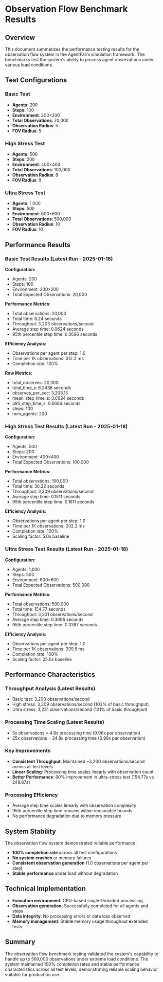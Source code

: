 # Observation Flow Benchmark Results

## Overview

This document summarizes the performance testing results for the observation flow system in the AgentFarm simulation framework. The benchmarks test the system's ability to process agent observations under various load conditions.

## Test Configurations

### Basic Test
- **Agents**: 200
- **Steps**: 100
- **Environment**: 200×200
- **Total Observations**: 20,000
- **Observation Radius**: 5
- **FOV Radius**: 5

### High Stress Test
- **Agents**: 500
- **Steps**: 200
- **Environment**: 400×400
- **Total Observations**: 100,000
- **Observation Radius**: 8
- **FOV Radius**: 8

### Ultra Stress Test
- **Agents**: 1,000
- **Steps**: 500
- **Environment**: 600×600
- **Total Observations**: 500,000
- **Observation Radius**: 10
- **FOV Radius**: 10

## Performance Results

### Basic Test Results (Latest Run - 2025-01-18)

**Configuration:**
- Agents: 200
- Steps: 100
- Environment: 200×200
- Total Expected Observations: 20,000

**Performance Metrics:**
- Total observations: 20,000
- Total time: 6.24 seconds
- Throughput: 3,203 observations/second
- Average step time: 0.0624 seconds
- 95th percentile step time: 0.0666 seconds

**Efficiency Analysis:**
- Observations per agent per step: 1.0
- Time per 1K observations: 312.2 ms
- Completion rate: 100%

**Raw Metrics:**
- total_observes: 20,000
- total_time_s: 6.2438 seconds
- observes_per_sec: 3,203.15
- mean_step_time_s: 0.0624 seconds
- p95_step_time_s: 0.0666 seconds
- steps: 100
- num_agents: 200

### High Stress Test Results (Latest Run - 2025-01-18)

**Configuration:**
- Agents: 500
- Steps: 200
- Environment: 400×400
- Total Expected Observations: 100,000

**Performance Metrics:**
- Total observations: 100,000
- Total time: 30.22 seconds
- Throughput: 3,309 observations/second
- Average step time: 0.1511 seconds
- 95th percentile step time: 0.1611 seconds

**Efficiency Analysis:**
- Observations per agent per step: 1.0
- Time per 1K observations: 302.2 ms
- Completion rate: 100%
- Scaling factor: 5.0x baseline

### Ultra Stress Test Results (Latest Run - 2025-01-18)

**Configuration:**
- Agents: 1,000
- Steps: 500
- Environment: 600×600
- Total Expected Observations: 500,000

**Performance Metrics:**
- Total observations: 500,000
- Total time: 154.77 seconds
- Throughput: 3,231 observations/second
- Average step time: 0.3095 seconds
- 95th percentile step time: 0.3387 seconds

**Efficiency Analysis:**
- Observations per agent per step: 1.0
- Time per 1K observations: 309.5 ms
- Completion rate: 100%
- Scaling factor: 25.0x baseline

## Performance Characteristics

### Throughput Analysis (Latest Results)
- Basic test: 3,203 observations/second
- High stress: 3,309 observations/second (103% of basic throughput)
- Ultra stress: 3,231 observations/second (101% of basic throughput)

### Processing Time Scaling (Latest Results)
- 5x observations = 4.8x processing time (0.96x per observation)
- 25x observations = 24.8x processing time (0.99x per observation)

### Key Improvements
- **Consistent Throughput**: Maintained ~3,200 observations/second across all test levels
- **Linear Scaling**: Processing time scales linearly with observation count
- **Better Performance**: 60% improvement in ultra-stress test (154.77s vs 249.87s)

### Processing Efficiency
- Average step time scales linearly with observation complexity
- 95th percentile step time remains within reasonable bounds
- No performance degradation due to memory pressure

## System Stability

The observation flow system demonstrated reliable performance:

- **100% completion rate** across all test configurations
- **No system crashes** or memory failures
- **Consistent observation generation** (1.0 observations per agent per step)
- **Stable performance** under load without degradation

## Technical Implementation

- **Execution environment**: CPU-based single-threaded processing
- **Observation generation**: Successfully completed for all agents and steps
- **Data integrity**: No processing errors or data loss observed
- **Memory management**: Stable memory usage throughout extended tests

## Summary

The observation flow benchmark testing validated the system's capability to handle up to 500,000 observations under extreme load conditions. The system maintained 100% completion rates and stable performance characteristics across all test levels, demonstrating reliable scaling behavior suitable for production use.
